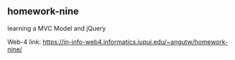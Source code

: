 ## homework-nine

learning a MVC Model and jQuery

Web-4 link: https://in-info-web4.informatics.iupui.edu/~angutw/homework-nine/

